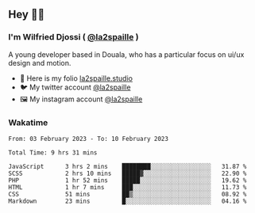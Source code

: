 ## Hey 👋🏾
### I'm Wilfried Djossi ( <a href="https://twitter.com/la2spaille/" target="_blank">@la2spaille</a> )
A young developer based in Douala, who has a particular focus on ui/ux design and motion.

- 🎨 Here is my folio [la2spaille.studio](https://la2spaille.studio/)
- 🐦 My twitter account [@la2spaille](https://twitter.com/la2spaille/)
- 🖼 My instagram account [@la2spaille](https://www.instagram.com/la2spaille/)

### Wakatime
<!--START_SECTION:waka-->

```text
From: 03 February 2023 - To: 10 February 2023

Total Time: 9 hrs 31 mins

JavaScript      3 hrs 2 mins    ████████░░░░░░░░░░░░░░░░░   31.87 %
SCSS            2 hrs 10 mins   █████▓░░░░░░░░░░░░░░░░░░░   22.90 %
PHP             1 hr 52 mins    █████░░░░░░░░░░░░░░░░░░░░   19.62 %
HTML            1 hr 7 mins     ███░░░░░░░░░░░░░░░░░░░░░░   11.73 %
CSS             51 mins         ██▒░░░░░░░░░░░░░░░░░░░░░░   08.92 %
Markdown        23 mins         █░░░░░░░░░░░░░░░░░░░░░░░░   04.16 %
```

<!--END_SECTION:waka-->
<!--
**la2spaille/la2spaille** is a ✨ _special_ ✨ repository because its `README.md` (this file) appears on your GitHub profile.

Here are some ideas to get you started:

- 🔭 I’m currently working on ...
- 🌱 I’m currently learning ...
- 👯 I’m looking to collaborate on ...
- 🤔 I’m looking for help with ...
- 💬 Ask me about ...
- 📫 How to reach me: ...
- 😄 Pronouns: ...
- ⚡ Fun fact: ...
-->
